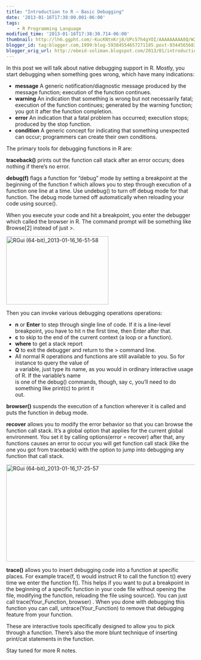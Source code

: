 ```yaml
--- 
title: "Introduction to R – Basic Debugging" 
date: '2013-01-16T17:38:00.001-06:00' 
tags: 
    - R Programming Language
modified_time: '2013-01-16T17:38:30.714-06:00' 
thumbnail: http://lh6.ggpht.com/-KucKNtnKrj8/UPc57h4gYOI/AAAAAAAAA8Q/W2LUswq9OWE/s72-c/RGui%252520%25252864-bit%252529\_2013-01-16\_16-51-58\_thumb%25255B1%25255D.jpg?imgmax=800
blogger_id: tag:blogger.com,1999:blog-59384554657271185.post-934456568344649967
blogger_orig_url: http://ebeid-soliman.blogspot.com/2013/01/introduction-to-r-basic-debugging.html
---
```


In this post we will talk about native debugging support in R. Mostly,
you start debugging when something goes wrong, which have many
indications:

-   **message** A generic notification/diagnostic message produced by
    the message function; execution of the function continues.
-   **warning** An indication that something is wrong but not
    necessarily fatal; execution of the function continues; generated by
    the warning function; you got it after the function completion.
-   **error** An indication that a fatal problem has occurred; execution
    stops; produced by the stop function.
-   **condition** A generic concept for indicating that something
    unexpected can occur; programmers can create their own conditions.

The primary tools for debugging functions in R are:

**traceback()** prints out the function call stack after an error
occurs; does nothing if there’s no error.

**debug(f)** flags a function for “debug” mode by setting a breakpoint
at the beginning of the function f which allows you to step through
execution of a function one line at a time. Use undebug() to turn off
debug mode for that function. The debug mode turned off automatically
when reloading your code using source().

When you execute your code and hit a breakpoint, you enter the debugger
which called the browser in R. The command prompt will be something like
Browse\[2\] instead of just &gt;.

[<img src="http://lh6.ggpht.com/-KucKNtnKrj8/UPc57h4gYOI/AAAAAAAAA8Q/W2LUswq9OWE/RGui%252520%25252864-bit%252529_2013-01-16_16-51-58_thumb%25255B1%25255D.jpg?imgmax=800" title="RGui (64-bit)_2013-01-16_16-51-58" width="273" height="182" alt="RGui (64-bit)_2013-01-16_16-51-58" />](http://lh5.ggpht.com/-Ogj74HIeOhM/UPc57SZos5I/AAAAAAAAA8M/CSc_LArgIyU/s1600-h/RGui%252520%25252864-bit%252529_2013-01-16_16-51-58%25255B3%25255D.jpg)

Then you can invoke various debugging operations operations:

-   **n** or **Enter** to step through single line of code. If it is a
    line-level breakpoint, you have to hit n the first time, then Enter
    after that.
-   **c** to skip to the end of the current context (a loop or a
    function).
-   **where** to get a stack report
-   **Q** to exit the debugger and return to the &gt; command line.
-   All normal R operations and functions are still available to you. So
    for instance to query the value of  
    a variable, just type its name, as you would in ordinary interactive
    usage of R. If the variable’s name  
    is one of the debug() commands, though, say c, you’ll need to do
    something like print(c) to print it  
    out.

**browser()** suspends the execution of a function wherever it is called
and puts the function in debug mode.

**recover** allows you to modify the error behavior so that you can
browse the function call stack. It’s a global option that applies for
the current global environment. You set it by calling options(error =
recover) after that, any functions causes an error to occur you will get
function call stack (like the one you got from traceback) with the
option to jump into debugging any function that call stack.

[<img src="http://lh3.ggpht.com/-AGgEVXmtFqk/UPc59eKGh%0AVI/AAAAAAAAA8k/oWzs0W0Haf0/RGui%252520%25252864-bit%252529_2013-01-16_17-25-57_thumb%25255B4%25255D.jpg?imgmax=800" title="RGui (64-bit)_2013-01-16_17-25-57" width="721" height="259" alt="RGui (64-bit)_2013-01-16_17-25-57" />](http://lh6.ggpht.com/-tZKaakF6kKk/UPc58bHNerI/AAAAAAAAA8c/JF5IWlQ_x-o/s1600-h/RGui%252520%25252864-bit%252529_2013-01-16_17-25-57%25255B6%25255D.jpg)

**trace()** allows you to insert debugging code into a function at
specific places. For example trace(f, t) would instruct R to call the
function t() every time we enter the function f(). This helps if you
want to put a breakpoint in the beginning of a specific function in your
code file without opening the file, modifying the function, reloading
the file using source(). You can just call trace(Your\_Function,
browser) . When you done with debugging this function you can call,
untrace(Your\_Function) to remove that debugging feature from your
function.

These are interactive tools specifically designed to allow you to pick
through a function. There’s also the more blunt technique of inserting
print/cat statements in the function.

Stay tuned for more R notes.
